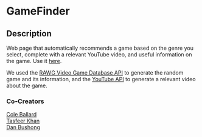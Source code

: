 # GameFinder

## Description
Web page that automatically recommends a game based on the genre you select, complete with a relevant YouTube video, and useful information on the game. Use it [here](https://danbushong.github.io/gameFinder/).

We used the [RAWG Video Game Database API](https://api.rawg.io/docs/) to generate the random game and its information, and the [YouTube API](https://developers.google.com/youtube/v3) to generate a relevant video about the game.

### Co-Creators
[Cole Ballard](https://github.com/ColeBallard) <br>
[Tasfeer Khan](https://github.com/tafseer-khan) <br>
[Dan Bushong](https://github.com/danbushong) <br>
